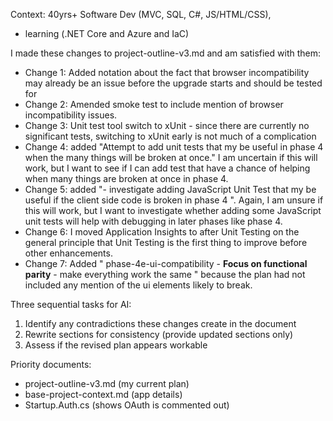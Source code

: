 Context: 40yrs+ Software Dev (MVC, SQL, C#, JS/HTML/CSS),
- learning (.NET Core and Azure and IaC)

I made these changes to project-outline-v3.md and am satisfied with them:
-  Change 1: Added notation about the fact that browser incompatibility may already be an issue before the upgrade starts and should be tested for
- Change 2: Amended smoke test to include mention of browser incompatibility issues.
-  Change 3: Unit test tool switch to xUnit - since there are currently no significant tests, switching to xUnit early is not much of a complication
- Change 4:  added "Attempt to add unit tests that my be useful in phase 4 when the many things will be broken at once."  I am uncertain if this will work, but I want to see if I can add test that have a chance of helping when many things are broken at once in phase 4.
- Change 5: added "- investigate adding JavaScript Unit Test that my be useful if the client side code is broken in phase 4 ".  Again, I am unsure if this will work, but I want to investigate whether adding some JavaScript unit tests will help with debugging in later phases like phase 4.
- Change 6: I moved Application Insights to after Unit Testing on the general principle that Unit Testing is the first thing to improve before other enhancements.
- Change 7:  Added " phase-4e-ui-compatibility - **Focus on functional parity** - make everything work the same " because the plan had not included any mention of the ui elements likely to break.

Three sequential tasks for AI:
1. Identify any contradictions these changes create in the document
2. Rewrite sections for consistency (provide updated sections only)
3. Assess if the revised plan appears workable

Priority documents:
- project-outline-v3.md (my current plan)
- base-project-context.md (app details)
- Startup.Auth.cs (shows OAuth is commented out)
